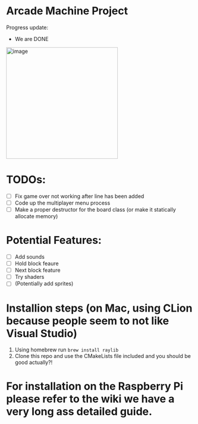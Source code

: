 # Arcade Machine Project

Progress update:
- We are DONE
<img src="https://github.com/user-attachments/assets/db165816-36ce-4fc8-a493-72b5253cf050" alt="image" width="300">


# TODOs:
- [ ] Fix game over not working after line has been added
- [ ] Code up the multiplayer menu process
- [ ] Make a proper destructor for the board class (or make it statically allocate memory)
# Potential Features:
- [ ] Add sounds
- [ ] Hold block feaure
- [ ] Next block feature
- [ ] Try shaders
- [ ] (Potentially add sprites)

# Installion steps (on Mac, using CLion because people seem to not like Visual Studio)

1. Using homebrew run `brew install raylib`
2. Clone this repo and use the CMakeLists file included and you should be good actually?!

# For installation on the Raspberry Pi please refer to the wiki we have a very long ass detailed guide.

